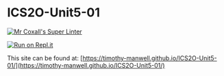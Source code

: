 # ICS2O-Unit5-01

[![Mr Coxall's Super Linter](https://github.com/timothy-manwell/ICS2O-Unit5-01/workflows/Mr%20Coxall's%20Super%20Linter/badge.svg)](https://github.com/timothy-manwell/ICS2O-Unit5-01/actions)

[![Run on Repl.it](https://repl.it/badge/github/timothy-manwell/ICS2O-Unit5-01)](https://repl.it/github/timothy-manwell/ICS2O-Unit5-01)

This site can be found at: [https://timothy-manwell.github.io/ICS2O-Unit5-01/](https://timothy-manwell.github.io/ICS2O-Unit5-01/)
